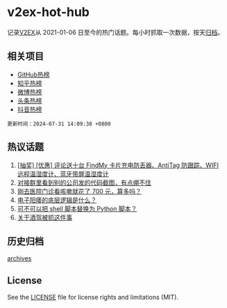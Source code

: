 # v2ex-hot-hub

 记录[V2EX](https://www.v2ex.com/)从 2021-01-06 日至今的热门话题。每小时抓取一次数据，按天[归档](archives)。
 
 ## 相关项目

- [GitHub热榜](https://github.com/snaildev/github-hot-hub)
- [知乎热榜](https://github.com/snaildev/zhihu-hot-hub)
- [微博热榜](https://github.com/snaildev/weibo-hot-hub)
- [头条热榜](https://github.com/snaildev/toutiao-hot-hub)
- [抖音热榜](https://github.com/snaildev/douyin-hot-hub)


 `更新时间：2024-07-31 14:09:38 +0800`

## 热议话题

1. [[抽奖] [优惠] 评论送十台 FindMy 卡片充电防丢器、AntiTag 防跟踪、WIFI 远程温湿度计、蓝牙带屏温湿度计](https://www.v2ex.com/t/1061188)
1. [对接群里看到别的公司发的代码截图，有点绷不住](https://www.v2ex.com/t/1061237)
1. [刚去医院门诊看咳嗽就花了 700 元，算多吗？](https://www.v2ex.com/t/1061227)
1. [电子阳痿的底层逻辑是什么？](https://www.v2ex.com/t/1061356)
1. [可不可以把 shell 脚本替换为 Python 脚本？](https://www.v2ex.com/t/1061359)
1. [关于酒驾被抓这件事](https://www.v2ex.com/t/1061385)

## 历史归档

[archives](archives)

## License

See the [LICENSE](LICENSE) file for license rights and limitations (MIT).
